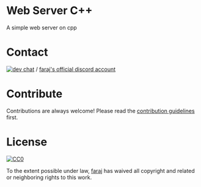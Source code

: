 # Web Server C++
A simple web server on cpp

# Contact
[![dev chat](https://discordapp.com/api/guilds/765925217595817984/widget.png?style=shield)](https://discord.gg/gtps)
/
[faraj's official discord account](https://discord.com/users/635406751495356436)

# Contribute

Contributions are always welcome!
Please read the [contribution guidelines](contributing.md) first.

# License

[![CC0](https://licensebuttons.net/p/zero/1.0/88x31.png)](https://creativecommons.org/publicdomain/zero/1.0/)

To the extent possible under law, [faraj](https://faraaj.github.io) has waived all copyright and related or neighboring rights to this work.
